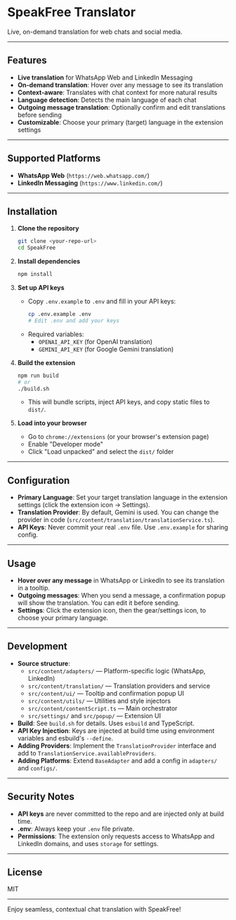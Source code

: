 # SpeakFree Translator

Live, on-demand translation for web chats and social media.

---

## Features
- **Live translation** for WhatsApp Web and LinkedIn Messaging
- **On-demand translation**: Hover over any message to see its translation
- **Context-aware**: Translates with chat context for more natural results
- **Language detection**: Detects the main language of each chat
- **Outgoing message translation**: Optionally confirm and edit translations before sending
- **Customizable**: Choose your primary (target) language in the extension settings

---

## Supported Platforms
- **WhatsApp Web** (`https://web.whatsapp.com/`)
- **LinkedIn Messaging** (`https://www.linkedin.com/`)

---

## Installation

1. **Clone the repository**
   ```sh
   git clone <your-repo-url>
   cd SpeakFree
   ```

2. **Install dependencies**
   ```sh
   npm install
   ```

3. **Set up API keys**
   - Copy `.env.example` to `.env` and fill in your API keys:
     ```sh
     cp .env.example .env
     # Edit .env and add your keys
     ```
   - Required variables:
     - `OPENAI_API_KEY` (for OpenAI translation)
     - `GEMINI_API_KEY` (for Google Gemini translation)

4. **Build the extension**
   ```sh
   npm run build
   # or
   ./build.sh
   ```
   - This will bundle scripts, inject API keys, and copy static files to `dist/`.

5. **Load into your browser**
   - Go to `chrome://extensions` (or your browser's extension page)
   - Enable "Developer mode"
   - Click "Load unpacked" and select the `dist/` folder

---

## Configuration

- **Primary Language**: Set your target translation language in the extension settings (click the extension icon → Settings).
- **Translation Provider**: By default, Gemini is used. You can change the provider in code (`src/content/translation/translationService.ts`).
- **API Keys**: Never commit your real `.env` file. Use `.env.example` for sharing config.

---

## Usage

- **Hover over any message** in WhatsApp or LinkedIn to see its translation in a tooltip.
- **Outgoing messages**: When you send a message, a confirmation popup will show the translation. You can edit it before sending.
- **Settings**: Click the extension icon, then the gear/settings icon, to choose your primary language.

---

## Development

- **Source structure**:
  - `src/content/adapters/` — Platform-specific logic (WhatsApp, LinkedIn)
  - `src/content/translation/` — Translation providers and service
  - `src/content/ui/` — Tooltip and confirmation popup UI
  - `src/content/utils/` — Utilities and style injectors
  - `src/content/contentScript.ts` — Main orchestrator
  - `src/settings/` and `src/popup/` — Extension UI
- **Build**: See `build.sh` for details. Uses `esbuild` and TypeScript.
- **API Key Injection**: Keys are injected at build time using environment variables and esbuild's `--define`.
- **Adding Providers**: Implement the `TranslationProvider` interface and add to `TranslationService.availableProviders`.
- **Adding Platforms**: Extend `BaseAdapter` and add a config in `adapters/` and `configs/`.

---

## Security Notes
- **API keys** are never committed to the repo and are injected only at build time.
- **.env**: Always keep your `.env` file private.
- **Permissions**: The extension only requests access to WhatsApp and LinkedIn domains, and uses `storage` for settings.

---

## License
MIT 

---

Enjoy seamless, contextual chat translation with SpeakFree! 